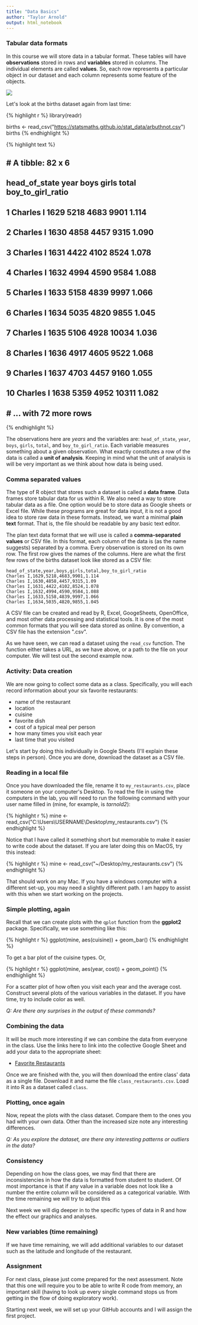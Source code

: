 ```yaml
---
title: "Data Basics"
author: "Taylor Arnold"
output: html_notebook
---
```




### Tabular data formats

In this course we will store data in a tabular format.
These tables will have **observations** stored in rows and
**variables** stored in columns. The individual elements are
called **values**. So, each row represents a
particular object in our dataset and each column represents
some feature of the objects.

![](../assets/img/tidy-1.png)

Let's look at the births dataset again from last time:


{% highlight r %}
library(readr)

births <- read_csv("https://statsmaths.github.io/stat_data/arbuthnot.csv")
births
{% endhighlight %}



{% highlight text %}
## # A tibble: 82 x 6
##    head_of_state  year  boys girls total boy_to_girl_ratio
##            <chr> <int> <int> <int> <int>             <dbl>
##  1     Charles I  1629  5218  4683  9901             1.114
##  2     Charles I  1630  4858  4457  9315             1.090
##  3     Charles I  1631  4422  4102  8524             1.078
##  4     Charles I  1632  4994  4590  9584             1.088
##  5     Charles I  1633  5158  4839  9997             1.066
##  6     Charles I  1634  5035  4820  9855             1.045
##  7     Charles I  1635  5106  4928 10034             1.036
##  8     Charles I  1636  4917  4605  9522             1.068
##  9     Charles I  1637  4703  4457  9160             1.055
## 10     Charles I  1638  5359  4952 10311             1.082
## # ... with 72 more rows
{% endhighlight %}

The observations here are *years* and the variables are: `head_of_state`,
`year`, `boys`, `girls`, `total`, and `boy_to_girl_ratio`. Each variable
measures something about a given observation. What exactly
constitutes a row of the data is called a **unit of analysis**.
Keeping in mind what the unit of analysis is will be very
important as we think about how data is being used.

### Comma separated values

The type of R object that stores such a dataset is called a
**data frame**. Data frames store tabular data for us within R. We also
need a way to store tabular data as a file. One option would be to store
data as Google sheets or Excel file. While these programs are
great for data input, it is not a good idea to store raw data in
these formats. Instead, we want a minimal **plain text** format.
That is, the file should be readable by any basic text editor.

The plan text data format that we will use is called a
**comma-separated values** or CSV file. In this format, each
column of the data is (as the name suggests) separated by a
comma. Every observation is stored on its own row. The first
row gives the names of the columns. Here are what the first few
rows of the births dataset look like stored as a CSV file:

```
head_of_state,year,boys,girls,total,boy_to_girl_ratio
Charles I,1629,5218,4683,9901,1.114
Charles I,1630,4858,4457,9315,1.09
Charles I,1631,4422,4102,8524,1.078
Charles I,1632,4994,4590,9584,1.088
Charles I,1633,5158,4839,9997,1.066
Charles I,1634,5035,4820,9855,1.045
```

A CSV file can be created and read by R, Excel, GoogeSheets,
OpenOffice, and most other data processing and statistical tools.
It is one of the most common formats that you will see data stored
as online. By convention, a CSV file has the extension ".csv".

As we have seen, we can read a dataset using the `read_csv` function. The
function either takes a URL, as we have above, or a path to the file on your
computer. We will test out the second example now.

### Activity: Data creation

We are now going to collect some data as a class. Specifically, you will each
record information about your six favorite restaurants:

  - name of the restaurant
  - location
  - cuisine
  - favorite dish
  - cost of a typical meal per person
  - how many times you visit each year
  - last time that you visited

Let's start by doing this individually in Google Sheets (I'll explain these
steps in person). Once you are done, download the dataset as a CSV file.

### Reading in a local file

Once you have downloaded the file, rename it to `my_restaurants.csv`, place it
someone on your computer's Desktop. To read the file in using the computers
in the lab, you will need to run the following command with your user name
filled in (mine, for example, is *tarnold2*):


{% highlight r %}
mine <- read_csv("C:\\Users\\USERNAME\\Desktop\\my_restaurants.csv")
{% endhighlight %}

Notice that I have called it something short but memorable to make it easier
to write code about the dataset. If you are later doing this on MacOS, try
this instead:


{% highlight r %}
mine <- read_csv("~/Desktop/my_restaurants.csv")
{% endhighlight %}

That should work on any Mac. If you have a windows computer with a different
set-up, you may need a slightly different path. I am happy to assist with this
when we start working on the projects.

### Simple plotting, again

Recall that we can create plots with the `qplot` function from the **ggplot2**
package. Specifically, we use something like this:


{% highlight r %}
ggplot(mine, aes(cuisine)) +
  geom_bar()
{% endhighlight %}

To get a bar plot of the cuisine types. Or,


{% highlight r %}
ggplot(mine, aes(year, cost)) +
  geom_point()
{% endhighlight %}

For a scatter plot of how often you visit each year and the average cost.
Construct several plots of the various variables in the dataset. If you have
time, try to include color as well.

*Q: Are there any surprises in the output of these commands?*

### Combining the data

It will be much more interesting if we can combine the data from everyone in
the class. Use the links here to link into the collective Google Sheet and
add your data to the appropriate sheet:

- [Favorite Restaurants](https://docs.google.com/spreadsheets/d/10LFQMcRRBiRXEauX1aUfv3dYhiJ4zS616BwyDnXC3kc/edit?usp=sharing)

Once we are finished with the, you will then download the entire class' data
as a single file. Download it and name the file `class_restaurants.csv`. Load
it into R as a dataset called `class`.

### Plotting, once again

Now, repeat the plots with the class dataset. Compare them to the ones you
had with your own data. Other than the increased size note any interesting
differences.

*Q: As you explore the dataset, are there any interesting patterns or outliers
in the data?*

### Consistency

Depending on how the class goes, we may find that there are inconsistencies in
how the data is formatted from student to student. Of most importance is that
if any value in a variable does not look like a number the entire column will
be considered as a categorical variable. With the time remaining we will try
to adjust this

Next week we will dig deeper in to the specific types of data in R and how the
effect our graphics and analyses.

### New variables (time remaining)

If we have time remaining, we will add additional variables to our dataset
such as the latitude and longitude of the restaurant.

### Assignment

For next class, please just come prepared for the next assessment. Note that
this one will require you to be able to write R code from memory, an important
skill (having to look up every single command stops us from getting in the
flow of doing exploratory work).

Starting next week, we will set up your GitHub accounts and I will assign the
first project.



